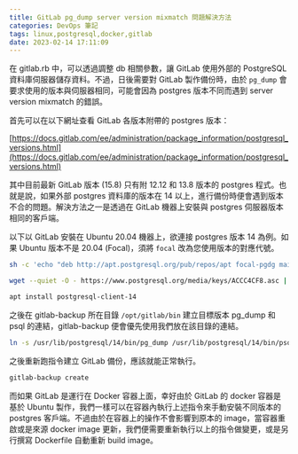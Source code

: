 ```yaml
---
title: GitLab pg_dump server version mixmatch 問題解決方法
categories: DevOps 筆記
tags: linux,postgresql,docker,gitlab
date: 2023-02-14 17:11:09
---
```



在 gitlab.rb 中，可以透過調整 db 相關參數，讓 GitLab 使用外部的 PostgreSQL 資料庫伺服器儲存資料。不過，日後需要對 GitLab 製作備份時，由於 `pg_dump` 會要求使用的版本與伺服器相同，可能會因為 postgres 版本不同而遇到 server version mixmatch 的錯誤。

首先可以在以下網址查看 GitLab 各版本附帶的 postgres 版本：

[https://docs.gitlab.com/ee/administration/package_information/postgresql_versions.html](https://docs.gitlab.com/ee/administration/package_information/postgresql_versions.html)

其中目前最新 GitLab 版本 (15.8) 只有附 12.12 和 13.8 版本的 postgres 程式。也就是說，如果外部 postgres 資料庫的版本在 14 以上，進行備份時便會遇到版本不合的問題。解決方法之一是透過在 GitLab 機器上安裝與 postgres 伺服器版本相同的客戶端。

以下以 GitLab 安裝在 Ubuntu 20.04 機器上，欲連接 postgres 版本 14 為例。如果 Ubuntu 版本不是 20.04 (Focal)，須將 `focal` 改為您使用版本的對應代號。

```bash
sh -c 'echo "deb http://apt.postgresql.org/pub/repos/apt focal-pgdg main" > /etc/apt/sources.list.d/pgdg.list'

wget --quiet -O - https://www.postgresql.org/media/keys/ACCC4CF8.asc | apt-key add -

apt install postgresql-client-14
```

之後在 gitlab-backup 所在目錄 `/opt/gitlab/bin` 建立目標版本 pg_dump 和 psql 的連結，gitlab-backup 便會優先使用我們放在該目錄的連結。

```bash
ln -s /usr/lib/postgresql/14/bin/pg_dump /usr/lib/postgresql/14/bin/psql /opt/gitlab/bin/
```

之後重新跑指令建立 GitLab 備份，應該就能正常執行。

```bash
gitlab-backup create
```

而如果 GitLab 是運行在 Docker 容器上面，幸好由於 GitLab 的 docker 容器是基於 Ubuntu 製作，我們一樣可以在容器內執行上述指令來手動安裝不同版本的 postgres 客戶端。不過由於在容器上的操作不會影響到原本的 image，當容器重啟或是來源 docker image 更新，我們便需要重新執行以上的指令做變更，或是另行撰寫 Dockerfile 自動重新 build image。
